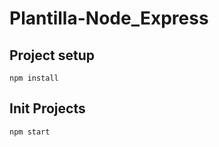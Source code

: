 # Plantilla-Node_Express
## Project setup
```
npm install
```

## Init Projects
```
npm start
```


